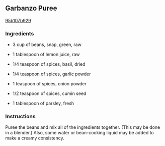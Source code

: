 ## Garbanzo Puree

[95b107b929](http://www.foodgeeks.com/recipes/9020)

### Ingredients

 - 3 cup of beans, snap, green, raw

 - 1 tablespoon of lemon juice, raw

 - 1/4 teaspoon of spices, basil, dried

 - 1/4 teaspoon of spices, garlic powder

 - 1 teaspoon of spices, onion powder

 - 1/2 teaspoon of spices, cumin seed

 - 1 tablespoon of parsley, fresh

### Instructions

Puree the beans and mix all of the ingredients together. (This may be done in a blender.) Also, some water or bean-cooking liquid may be added to make a creamy consistency.